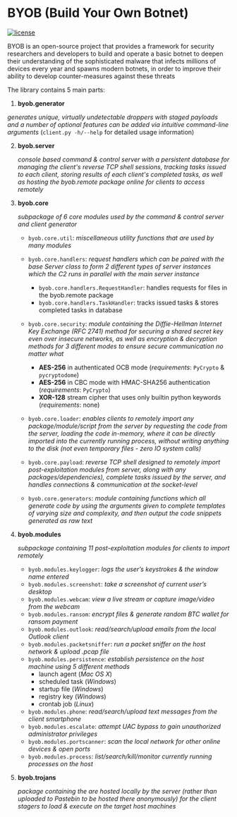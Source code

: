 # BYOB (Build Your Own Botnet)
[![license](https://img.shields.io/badge/license-GPL--3.0-green.svg)](https://github.com/colental/byob/blob/master/LICENSE)

BYOB is an open-source project that provides a framework for security researchers 
and developers to build and operate a basic botnet to deepen their understanding
of the sophisticated malware that infects millions of devices every year and spawns
modern botnets, in order to improve their ability to develop counter-measures against 
these threats

The library contains 5 main parts:

1) __byob.generator__

  *generates unique, virtually undetectable droppers with staged payloads
   and a number of optional features can be added via intuitive command-line
   arguments* (`client.py -h/--help` for detailed usage information)

2) __byob.server__

   *console based command & control server with a persistent database for
   managing the client's reverse TCP shell sessions, tracking tasks issued
   to each client, storing results of each client's completed tasks, as well
   as hosting the byob.remote package online for clients to access remotely*

3) __byob.core__

   *subpackage of 6 core modules used by the command & control server  and client generator*

   - `byob.core.util`: *miscellaneous utility functions that are used by many modules*
   - `byob.core.handlers`: *request handlers which can be paired with the base Server class to form 
     2 different types of server instances which the C2 runs in parallel with
     the main server instance*
     - `byob.core.handlers.RequestHandler`: handles requests for files in the byob.remote package
     - `byob.core.handlers.TaskHandler`: tracks issued tasks & stores completed tasks in database

   - `byob.core.security`: *module containing the Diffie-Hellman Internet Key Exchange (RFC 2741)
     method for securing a shared secret key even over insecure networks,
     as well as encryption & decryption methods for 3 different modes to
     ensure secure communication no matter what*

     - __AES-256__ in authenticated OCB mode (*requirements*: `PyCrypto` & `pycryptodome`) 
     - __AES-256__ in CBC mode with HMAC-SHA256 authentication (*requirements*: `PyCrypto`)
     - __XOR-128__ stream cipher that uses only builtin python keywords (*requirements*: none)

   - `byob.core.loader`: *enables clients to remotely import any package/module/script from the server
     by requesting the code from the server, loading the code in-memory, where
     it can be directly imported into the currently running process, without 
     writing anything to the disk (not even temporary files - zero IO system calls)*

   - `byob.core.payload`: *reverse TCP shell designed to remotely import post-exploitation modules from
     server, along with any packages/dependencies), complete tasks issued by
     the server, and handles connections & communication at the socket-level*

   - `byob.core.generators`: *module containing functions which all generate code by using the arguments
     given to complete templates of varying size and complexity, and then output
     the code snippets generated as raw text*

4) __byob.modules__

   *subpackage containing 11 post-exploitation modules for clients to import remotely*

   - `byob.modules.keylogger`: *logs the user’s keystrokes & the window name entered*
   - `byob.modules.screenshot`: *take a screenshot of current user’s desktop*
   - `byob.modules.webcam`: *view a live stream or capture image/video from the webcam*
   - `byob.modules.ransom`: *encrypt files & generate random BTC wallet for ransom payment*
   - `byob.modules.outlook`: *read/search/upload emails from the local Outlook client*
   - `byob.modules.packetsniffer`: *run a packet sniffer on the host network & upload .pcap file*
   - `byob.modules.persistence`: *establish persistence on the host machine using 5 different methods*
      - launch agent   (*Mac OS X*)
      - scheduled task (*Windows*)
      - startup file   (*Windows*)
      - registry key   (*Windows*)
      - crontab job    (*Linux*)
   - `byob.modules.phone`: *read/search/upload text messages from the client smartphone*
   - `byob.modules.escalate`: *attempt UAC bypass to gain unauthorized administrator privileges*
   - `byob.modules.portscanner`: *scan the local network for other online devices & open ports*
   - `byob.modules.process`: *list/search/kill/monitor currently running processes on the host*

5) __byob.trojans__
   
   *package containing the are hosted locally by the server (rather than uploaded to Pastebin to be hosted there 
   anonymously) for the client stagers to load & execute on the target host machines*

